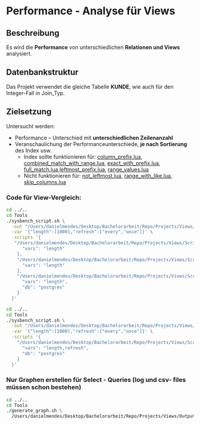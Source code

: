 # Performance - Analyse für Views

## Beschreibung

Es wird die **Performance** von unterschiedlichen **Relationen und Views** analysiert.

## Datenbankstruktur

Das Projekt verwendet die gleiche Tabelle **KUNDE**, wie auch für den Integer-Fall in Join_Typ. 

## Zielsetzung
Untersucht werden:
- Performance – Unterschied mit **unterschiedlichen Zeilenanzahl**
- Veranschaulichung der Performanceunterschiede, **je nach Sortierung** des Index usw.
  - Index sollte funktionieren für: [column_prefix.lua](Scripts/query_differences/query_differences_select/column_prefix.lua), [combined_match_with_range.lua](Scripts/query_differences/query_differences_select/combined_match_with_range.lua), [exact_with_prefix.lua](Scripts/query_differences/query_differences_select/exact_with_prefix.lua), [full_match.lua](Scripts/query_differences/query_differences_select/full_match.lua),[leftmost_prefix.lua](Scripts/query_differences/query_differences_select/leftmost_prefix.lua), [range_values.lua](Scripts/query_differences/query_differences_select/range_values.lua)
  - Nicht funktionieren für: [not_leftmost.lua](Scripts/query_differences/query_differences_select/not_leftmost.lua), [range_with_like.lua](Scripts/query_differences/query_differences_select/range_with_like.lua), [skip_columns.lua](Scripts/query_differences/query_differences_select/skip_columns.lua)
    
### Code für View-Vergleich:
```bash
cd ../..
cd Tools
./sysbench_script.sh \
  -out "/Users/danielmendes/Desktop/Bachelorarbeit/Repo/Projects/Views/Output" \
  -var '{"length":[1000],"refresh":["every","once"]}' \
  -scripts '{
   "/Users/danielmendes/Desktop/Bachelorarbeit/Repo/Projects/Views/Scripts/virtual_view": {
      "vars": "length"
    },
    "/Users/danielmendes/Desktop/Bachelorarbeit/Repo/Projects/Views/Scripts/with_trigger": {
      "vars": "length"
    },
    "/Users/danielmendes/Desktop/Bachelorarbeit/Repo/Projects/Views/Scripts/mat_view": {
      "vars": "length",
      "db": "postgres"
    }
  }'
```

```bash
cd ../..
cd Tools  
./sysbench_script.sh \
  -out "/Users/danielmendes/Desktop/Bachelorarbeit/Repo/Projects/Views/Output" \
  -var '{"length":[1000],"refresh":["every","once"]}' \
  -scripts '{
    "/Users/danielmendes/Desktop/Bachelorarbeit/Repo/Projects/Views/Scripts/mat_view": {
      "vars": "length,refresh",
      "db": "postgres"
    }
  }'
```

### Nur Graphen erstellen für Select - Queries (log und csv- files müssen schon bestehen)
```bash
cd ../..
cd Tools
./generate_graph.sh \
  /Users/danielmendes/Desktop/Bachelorarbeit/Repo/Projects/Views/Output
```